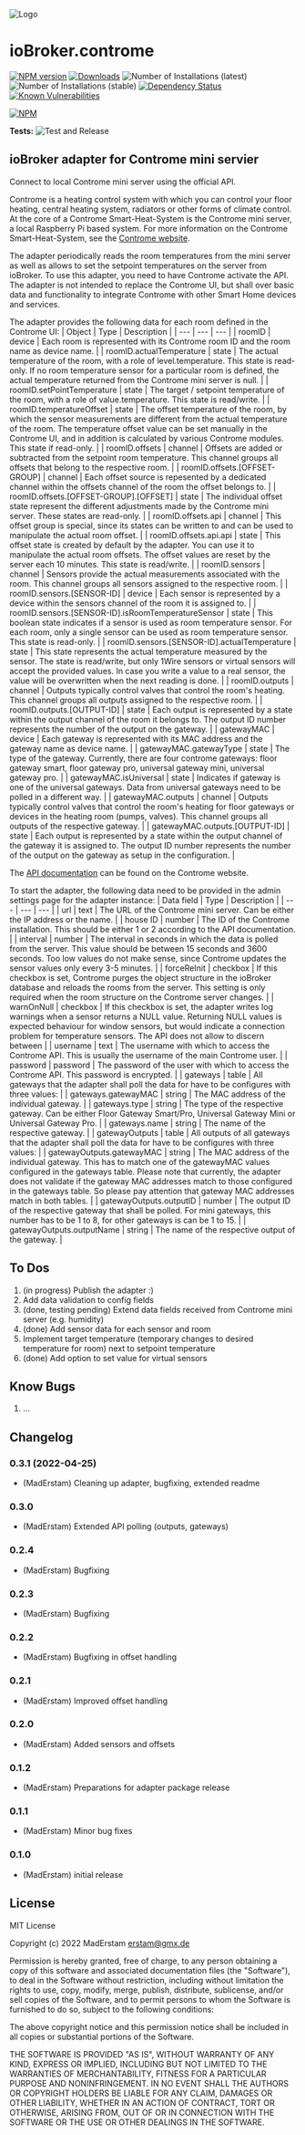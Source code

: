 ![Logo](admin/controme.png)
# ioBroker.controme

[![NPM version](http://img.shields.io/npm/v/iobroker.controme.svg)](https://www.npmjs.com/package/iobroker.controme)
[![Downloads](https://img.shields.io/npm/dm/iobroker.controme.svg)](https://www.npmjs.com/package/iobroker.controme)
![Number of Installations (latest)](http://iobroker.live/badges/controme-installed.svg)
![Number of Installations (stable)](http://iobroker.live/badges/controme-stable.svg)
[![Dependency Status](https://img.shields.io/david/MadErstam/iobroker.controme.svg)](https://david-dm.org/MadErstam/iobroker.controme)
[![Known Vulnerabilities](https://snyk.io/test/github/MadErstam/ioBroker.controme/badge.svg)](https://snyk.io/test/github/MadErstam/ioBroker.controme)

[![NPM](https://nodei.co/npm/iobroker.controme.png?downloads=true)](https://nodei.co/npm/iobroker.controme/)

**Tests:** ![Test and Release](https://github.com/MadErstam/ioBroker.controme/workflows/Test%20and%20Release/badge.svg)

## ioBroker adapter for Controme mini servier

Connect to local Controme mini server using the official API.

Controme is a heating control system with which you can control your floor heating, central heating system, radiators or other forms of climate control. At the core of a Controme Smart-Heat-System is the Controme mini server, a local Raspberry Pi based system. For more information on the Controme Smart-Heat-System, see the [Controme website](https://www.controme.com/).

The adapter periodically reads the room temperatures from the mini server as well as allows to set the setpoint temperatures on the server from ioBroker. To use this adapter, you need to have Controme activate the API. The adapter is not intended to replace the Controme UI, but shall over basic data and functionality to integrate Controme with other Smart Home devices and services.


The adapter provides the following data for each room defined in the Controme UI:
| Object | Type | Description |
| --- | --- | --- |
| roomID | device | Each room is represented with its Controme room ID and the room name as device name. |
| roomID.actualTemperature | state | The actual temperature of the room, with a role of level.temperature. This state is read-only. If no room temperature sensor for a particular room is defined, the actual temperature returned from the Controme mini server is null. |
| roomID.setPointTemperature | state | The target / setpoint temperature of the room, with a role of value.temperature. This state is read/write. | 
| roomID.temperatureOffset | state | The offset temperature of the room, by which the sensor measurements are different from the actual temperature of the room. The temperature offset value can be set manually in the Controme UI, and in addition is calculated by various Controme modules. This state if read-only. | 
| roomID.offsets | channel | Offsets are added or subtracted from the setpoint room temperature. This channel groups all offsets that belong to the respective room. |
| roomID.offsets.[OFFSET-GROUP] | channel | Each offset source is repesented by a dedicated channel within the offsets channel of the room the offset belongs to. |
| roomID.offsets.[OFFSET-GROUP].[OFFSET] | state | The individual offset state represent the different adjustments made by the Controme mini server. These states are read-only. |
| roomID.offsets.api | channel | This offset group is special, since its states can be written to and can be used to manipulate the actual room offset. |
| roomID.offsets.api.api | state | This offset state is created by default by the adapter. You can use it to manipulate the actual room offsets. The offset values are reset by the server each 10 minutes. This state is read/write. |
| roomID.sensors | channel | Sensors provide the actual measurements associated with the room. This channel groups all sensors assigned to the respective room. |
| roomID.sensors.[SENSOR-ID] | device | Each sensor is represented by a device within the sensors channel of the room it is assigned to. |
| roomID.sensors.[SENSOR-ID].isRoomTemperatureSensor | state | This boolean state indicates if a sensor is used as room temperature sensor. For each room, only a single sensor can be used as room temperature sensor. This state is read-only. |
| roomID.sensors.[SENSOR-ID].actualTemperature | state | This state represents the actual temperature measured by the sensor. The state is read/write, but only 1Wire sensors or virtual sensors will accept the provided values. In case you write a value to a real sensor, the value will be overwritten when the next reading is done. |
| roomID.outputs | channel | Outputs typically control valves that control the room's heating. This channel groups all outputs assigned to the respective room. |
| roomID.outputs.[OUTPUT-ID] | state | Each output is represented by a state within the output channel of the room it belongs to. The output ID number represents the number of the output on the gateway. |
| gatewayMAC | device | Each gateway is represented with its MAC address and the gateway name as device name. |
| gatewayMAC.gatewayType | state | The type of the gateway. Currently, there are four controme gateways: floor gateway smart, floor gateway pro, universal gateway mini, universal gateway pro. |
| gatewayMAC.isUniversal | state | Indicates if gateway is one of the universal gateways. Data from universal gateways need to be polled in a different way. |
| gatewayMAC.outputs | channel | Outputs typically control valves that control the room's heating for floor gateways or devices in the heating room (pumps, valves). This channel groups all outputs of the respective gateway. |
| gatewayMAC.outputs.[OUTPUT-ID] | state | Each output is represented by a state within the output channel of the gateway it is assigned to. The output ID number represents the number of the output on the gateway as setup in the configuration. |


The [API documentation](https://support.controme.com/api/) can be found on the Controme website.

To start the adapter, the following data need to be provided in the admin settings page for the adapter instance:
| Data field | Type | Description |
| --- | --- | --- |
| url | text | The URL of the Controme mini server. Can be either the IP address or the name. |
| house ID | number | The ID of the Controme installation. This should be either 1 or 2 according to the API documentation. |
| interval | number | The interval in seconds in which the data is polled from the server. This value should be between 15 seconds and 3600 seconds. Too low values do not make sense, since Controme updates the sensor values only every 3-5 minutes. | 
| forceReInit | checkbox | If this checkbox is set, Controme purges the object structure in the ioBroker database and reloads the rooms from the server. This setting is only required when the room structure on the Controme server changes. | 
| warnOnNull | checkbox | If this checkbox is set, the adapter writes log warnings when a sensor returns a NULL value. Returning NULL values is expected behaviour for window sensors, but would indicate a connection problem for temperature sensors. The API does not allow to discern between  | 
| username | text | The username with which to access the Controme API. This is usually the username of the main Controme user. |
| password | password | The password of the user with which to access the Controme API. This password is encrypted. |
| gateways | table | All gateways that the adapter shall poll the data for have to be configures with three values: |
| gateways.gatewayMAC | string | The MAC address of the individual gateway. |
| gateways.type | string | The type of the respective gateway. Can be either Floor Gateway Smart/Pro, Universal Gateway Mini or Universal Gateway Pro. |
| gateways.name | string | The name of the respective gateway. |
| gatewayOutputs | table | All outputs of all gateways that the adapter shall poll the data for have to be configures with three values: |
| gatewayOutputs.gatewayMAC | string | The MAC address of the individual gateway. This has to match one of the gatewayMAC values configured in the gateways table. Please note that currently, the adapter does not validate if the gateway MAC addresses match to those configured in the gateways table. So please pay attention that gateway MAC addresses match in both tables. |
| gatewayOutputs.outputID | number | The output ID of the respective gateway that shall be polled. For mini gateways, this number has to be 1 to 8, for other gateways is can be 1 to 15. |
| gatewayOutputs.outputName | string | The name of the respective output of the gateway. |


## To Dos

1. (in progress) Publish the adapter :)
2. Add data validation to config fields
3. (done, testing pending) Extend data fields received from Controme mini server (e.g. humidity)
4. (done) Add sensor data for each sensor and room
5. Implement target temperature (temporary changes to desired temperature for room) next to setpoint temperature
6. (done) Add option to set value for virtual sensors

## Know Bugs

1. ...

## Changelog
<!--
  Placeholder for the next version (at the beginning of the line):
  ### **WORK IN PROGRESS**
-->
### 0.3.1 (2022-04-25)
* (MadErstam) Cleaning up adapter, bugfixing, extended readme

### 0.3.0
* (MadErstam) Extended API polling (outputs, gateways)

### 0.2.4
* (MadErstam) Bugfixing

### 0.2.3
* (MadErstam) Bugfixing

### 0.2.2
* (MadErstam) Bugfixing in offset handling

### 0.2.1
* (MadErstam) Improved offset handling

### 0.2.0
* (MadErstam) Added sensors and offsets

### 0.1.2
* (MadErstam) Preparations for adapter package release

### 0.1.1
* (MadErstam) Minor bug fixes

### 0.1.0
* (MadErstam) initial release

## License
MIT License

Copyright (c) 2022 MadErstam <erstam@gmx.de>

Permission is hereby granted, free of charge, to any person obtaining a copy
of this software and associated documentation files (the "Software"), to deal
in the Software without restriction, including without limitation the rights
to use, copy, modify, merge, publish, distribute, sublicense, and/or sell
copies of the Software, and to permit persons to whom the Software is
furnished to do so, subject to the following conditions:

The above copyright notice and this permission notice shall be included in all
copies or substantial portions of the Software.

THE SOFTWARE IS PROVIDED "AS IS", WITHOUT WARRANTY OF ANY KIND, EXPRESS OR
IMPLIED, INCLUDING BUT NOT LIMITED TO THE WARRANTIES OF MERCHANTABILITY,
FITNESS FOR A PARTICULAR PURPOSE AND NONINFRINGEMENT. IN NO EVENT SHALL THE
AUTHORS OR COPYRIGHT HOLDERS BE LIABLE FOR ANY CLAIM, DAMAGES OR OTHER
LIABILITY, WHETHER IN AN ACTION OF CONTRACT, TORT OR OTHERWISE, ARISING FROM,
OUT OF OR IN CONNECTION WITH THE SOFTWARE OR THE USE OR OTHER DEALINGS IN THE
SOFTWARE.
